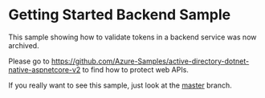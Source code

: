# Getting Started Backend Sample 

This sample showing how to validate tokens in a backend service was now archived.

Please go to https://github.com/Azure-Samples/active-directory-dotnet-native-aspnetcore-v2 to find how to protect web APIs.

If you really want to see this sample, just look at the [master](https://github.com/Azure-Samples/active-directory-dotnet-webapi-getting-started/tree/master) branch.